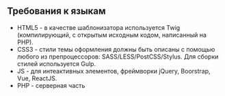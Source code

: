 ## Требования к языкам
* HTML5 - в качестве шаблонизатора используется Twig (компилирующий, с открытым исходным кодом, написанный на PHP). 
* CSS3 - стили темы оформления должны быть описаны с помощью любого из препроцессоров: SASS/LESS/PostCSS/Stylus. Для сборки стилей используется Gulp.
* JS - для интеактивных элементов, фреймворки jQuery, Boorstrap, Vue, ReactJS.
* PHP - серверная часть
